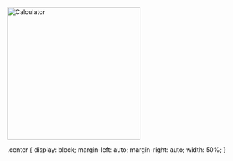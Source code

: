 <!DOCTYPE html>
<html lang="en">
<head>

</head>
<body>
<img  src="https://github.com/bsenator/calculator/assets/69959722/dfd7510e-d8ab-4c75-b84b-0b21c01a4565" alt="Calculator" width="300" height="300" class="center">

.center {
  display: block;
  margin-left: auto;
  margin-right: auto;
  width: 50%;
}

</body>
